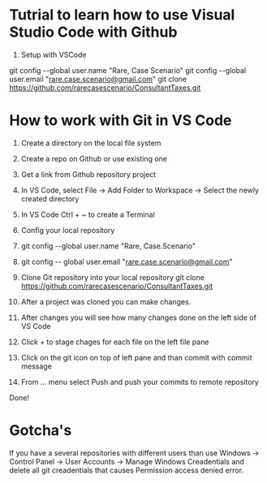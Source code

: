 Tutrial to learn how to use Visual Studio Code with Github
========================================

1. Setup with VSCode

git config --global user.name "Rare, Case Scenario"
git config --global user.email "rare.case.scenario@gmail.com"
git clone https://github.com/rarecasescenario/ConsultantTaxes.git


How to work with Git in VS Code
========================================
1. Create a directory on the local file system
2. Create a repo on Github or use existing one
3. Get a link from Github repository project
4. In VS Code, select File -> Add Folder to Workspace -> Select the newly created directory
5. In VS Code Ctrl + ~ to create a Terminal 
6.  Config your local repository
7.    git config --global user.name "Rare, Case.Scenario"
8.    git config -- global user.email "rare.case.scenario@gmail.com"
9. Clone Git repository into your local repository
    git clone https://github.com/rarecasescenario/ConsultantTaxes.git

10. After a project was cloned you can make changes.
11. After changes you will see how many changes done on the left side of  VS Code
12. Click + to stage chages for each file on the left file pane
13. Click on the git icon on top of left pane and than commit with commit message
14. From ... menu select Push and push your commits to remote repository

Done!

Gotcha's
=============
If you have a several repositories with different users than use
Windows -> Control Panel -> User Accounts -> Manage Windows Creadentials and delete all git creadentials that causes Permission access denied error.
